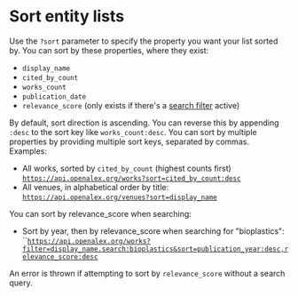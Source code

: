 # Sort entity lists

Use the `?sort` parameter to specify the property you want your list sorted by. You can sort by these properties, where they exist:

* `display_name`
* `cited_by_count`
* `works_count`
* `publication_date`
* `relevance_score` (only exists if there's a [search filter](sort-entity-lists.md#search) active)

By default, sort direction is ascending. You can reverse this by appending `:desc` to the sort key like `works_count:desc`. You can sort by multiple properties by providing multiple sort keys, separated by commas. Examples:

* All works, sorted by `cited_by_count` (highest counts first)\
  [`https://api.openalex.org/works?sort=cited_by_count:desc`](https://api.openalex.org/works?sort=cited\_by\_count:desc)
* All venues, in alphabetical order by title:\
  [`https://api.openalex.org/venues?sort=display_name`](https://api.openalex.org/venues?sort=display\_name)

You can sort by relevance\_score when searching:

* Sort by year, then by relevance\_score when searching for "bioplastics":\
  ``[`https://api.openalex.org/works?filter=display_name.search:bioplastics&sort=publication_year:desc,relevance_score:desc`](https://api.openalex.org/works?filter=display\_name.search:bioplastics\&sort=publication\_year:desc,relevance\_score:desc)

An error is thrown if attempting to sort by `relevance_score` without a search query.
